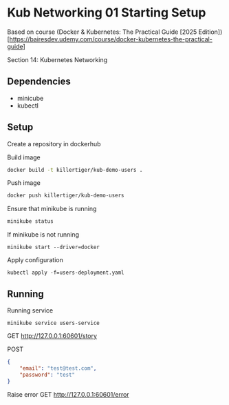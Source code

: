 # Kub Networking 01 Starting Setup

Based on course (Docker & Kubernetes: The Practical Guide [2025 Edition])[https://bairesdev.udemy.com/course/docker-kubernetes-the-practical-guide]

Section 14: Kubernetes Networking

## Dependencies

- minicube
- kubectl

## Setup

Create a repository in dockerhub

Build image

```bash
docker build -t killertiger/kub-demo-users .
```

Push image

```bash
docker push killertiger/kub-demo-users
```

Ensure that minikube is running
```bash
minikube status
```

If minikube is not running
```
minikube start --driver=docker
```

Apply configuration
```
kubectl apply -f=users-deployment.yaml
```



## Running

Running service
```
minikube service users-service
```


GET  http://127.0.0.1:60601/story

POST
```json
{
    "email": "test@test.com",
    "password": "test"
}
```

Raise error
GET http://127.0.0.1:60601/error



